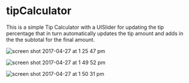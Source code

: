 # tipCalculator
This is a simple Tip Calculator with a UISlider for updating the tip percentage that in turn automatically updates the tip amount and adds in the the subtotal for the final amount.

![screen shot 2017-04-27 at 1 25 47 pm](https://cloud.githubusercontent.com/assets/6856805/25496808/5257bf5a-2b50-11e7-8cbd-0f4cf228f3d5.png)

![screen shot 2017-04-27 at 1 49 52 pm](https://cloud.githubusercontent.com/assets/6856805/25496862/87dcfbfe-2b50-11e7-98cd-dc7b280eb2b5.png)

![screen shot 2017-04-27 at 1 50 31 pm](https://cloud.githubusercontent.com/assets/6856805/25496864/8b49d802-2b50-11e7-90b7-90a9c3e7f859.png)
